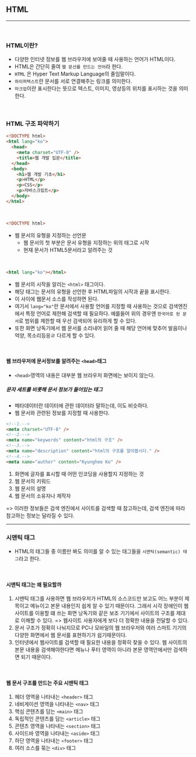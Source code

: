 ## HTML

---

<br />

### HTML이란?

- 다양한 인터넷 정보를 웹 브라우저에 보여줄 때 사용하는 언어가 HTML이다.
- HTML은 간단히 줄여 `웹 문선를 만드는 언어`라 한다.
- `HTML` 은 Hyper Text Markup Language의 줄임말이다.
- `하이퍼텍스트`란 문서를 서로 연결해주는 링크를 의미한다.
- `마크업`이란 표시한다는 뜻으로 텍스트, 이미지, 영상등의 위치를 표시하는 것을 의미한다.

<br />

### HTML 구조 파악하기

```html
<!DOCTYPE html>
<html lang="ko">
  <head>
    <meta charset="UTF-8" />
    <title>웹 개발 입문</title>
  </head>
  <body>
    <h1>웹 개발 기초</h1>
    <p>HTML</p>
    <p>CSS</p>
    <p>자바스크립트</p>
  </body>
</html>
```

<br />

```html
<!DOCTYPE html>
```

- 웹 문서의 유형을 지정하는 선언문
  - 웹 문서의 첫 부분은 문서 유형을 지정하는 위의 태그로 시작
  - 현재 문서가 HTML5문서라고 알려주는 것

<br />

```html
<html lang="ko"></html>
```

- 웹 문서의 시작을 알리는 `<html>` 태그이다.
- 해당 태그는 문서의 유형을 선언한 후 HTML파일의 시작과 끝을 표시한다.
- 이 사이에 웹문서 소스를 작성하면 된다.
- 여기서 `lang="ko"`란 문서에서 사용할 언어를 지정할 때 사용하는 것으로 검색엔진에서 특정 언어로 제한해 검색할 때 필요하다. 예를들어 위의 경우엔 `한국어로 된 문서`로 범위를 제한할 때 우선 검색되어 유리하게 할 수 있다.
- 또한 화면 낭독기에서 웹 문서를 소리내어 읽어 줄 때 해당 언어에 맞추어 발음이나 억양, 목소리등응ㄹ 다르게 할 수 있다.

<br />

#### 웹 브라우저에 문서정보를 알려주는 `<head>`태그

- `<head>`영역의 내용은 대부분 웹 브라우저 화면에는 보이지 않는다.

##### 문자 세트를 비롯해 문서 정보가 들어있는 <meta> 태그

- 메타데이터란 데이터에 관한 데이터라 말하는데, 이도 비슷하다.
- 웹 문서와 관련된 정보를 지정할 때 사용한다.

```html
<!--1.-->
<meta charset="UTF-8" />
<!--2.-->
<meta name="keywords" content="html의 구조" />
<!--3.-->
<meta name="description" content="html의 구조를 알아봅시다." />
<!--4.-->
<meta name="author" content="Kyunghee Ko" />
```

1. 화면에 글자를 표시할 때 어떤 인코딩을 사용할지 지정하는 것
2. 웹 문서의 키워드
3. 웹 문서의 설명
4. 웹 문서의 소유자나 제작자

=> 이러한 정보들은 검색 엔진에서 사이트를 검색할 때 참고하는데, 검색 엔진에 따라 참고하는 정보는 달라질 수 있다.

---

### 시맨틱 태그

- HTML의 태그들 중 이름만 봐도 의미를 알 수 있는 태그들을 `시맨틱(semantic) 태그`라고 한다.

<br />

#### 시맨틱 태그는 왜 필요할까

1. 시맨틱 태그를 사용하면 웹 브라우저가 HTML의 소스코드만 보고도 어느 부분이 제목이고 메뉴이고 본문 내용인지 쉽게 알 수 있기 때문이다. 그래서 시각 장애인이 웹 사이트를 이용할 떄 쓰는 화면 낭독기와 같은 보조 기기에서 사이트의 구조를 제대로 이해할 수 있다. => 웹사이트 사용자에게 보다 더 정확한 내용을 전달할 수 있다.
2. 문서 구조가 정확히 나눠지므로 PC나 모바일의 웹 브라우저와 여러 스마트 기기의 다양한 화면에서 웹 문서를 표현하기가 쉽기때문이다.
3. 인터넷에서 웹사이트를 검색할 때 필요한 내용을 정확히 찾을 수 있다. 웹 사이트의 본문 내용을 검색해야한다면 메뉴나 푸터 영역이 아니라 본문 영역안에서만 검색하면 되기 때문이다.

<br />

#### 웹 문서 구조를 만드는 주요 시맨틱 태그

1. 헤더 영역을 나타내는 `<header>` 태그
2. 네비게이션 영역을 나타내는 `<nav>` 태그
3. 핵심 콘텐츠를 담는 `<main>` 태그
4. 독립적인 콘텐츠를 담는 `<article>` 태그
5. 콘텐츠 영역을 나타내는 `<section>` 태그
6. 사이드바 영역을 나타내는 `<aside>` 태그
7. 하단 영역을 나타내는 `<footer>` 태그
8. 여러 소스를 묶는 `<div>` 태그

<br />

#### 